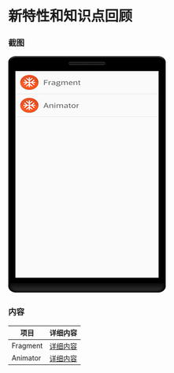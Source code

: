 # 新特性和知识点回顾
### 截图
![截图](https://github.com/BruceAnda/Android52/blob/master/screenshot/day11/pic/pic.png)

### 内容
| 项目 | 详细内容 |
|-----|-----|
| Fragment | [详细内容]() |
| Animator | [详细内容]() |
